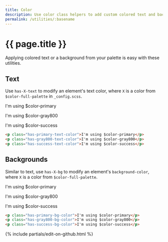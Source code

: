 ```yaml
---
title: Color
description: Use color class helpers to add custom colored text and backgrounds on elements.
permalink: /utilities/:basename
---
```


# {{ page.title }}

Applying colored text or a background from your palette is easy with these utilities.

## Text

Use `has-X-text` to modify an element's text color, where `X` is a color from `$color-full-palette` in `_config.scss`.

<p class="has-primary-text-color">I'm using $color-primary</p>
<p class="has-gray800-text-color">I'm using $color-gray800</p>
<p class="has-success-text-color">I'm using $color-success</p>

```html
<p class="has-primary-text-color">I'm using $color-primary</p>
<p class="has-gray800-text-color">I'm using $color-gray800</p>
<p class="has-success-text-color">I'm using $color-success</p>
```

## Backgrounds

Similar to text, use `has-X-bg` to modify an element's `background-color`, where `X` is a color from `$color-full-palette`.

<p class="has-primary-bg-color">I'm using $color-primary</p>
<p class="has-gray800-bg-color">I'm using $color-gray800</p>
<p class="has-success-bg-color">I'm using $color-success</p>

```html
<p class="has-primary-bg-color">I'm using $color-primary</p>
<p class="has-gray800-bg-color">I'm using $color-gray800</p>
<p class="has-success-bg-color">I'm using $color-success</p>
```

{% include partials/edit-on-github.html %}
